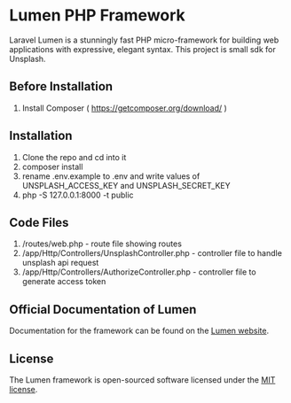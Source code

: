 # Lumen PHP Framework

Laravel Lumen is a stunningly fast PHP micro-framework for building web applications with expressive, elegant syntax. This project is small sdk for Unsplash.

## Before Installation
1. Install Composer ( https://getcomposer.org/download/ )

## Installation
1. Clone the repo and cd into it
2. composer install
3. rename .env.example to .env and write values of UNSPLASH_ACCESS_KEY and UNSPLASH_SECRET_KEY
4. php -S 127.0.0.1:8000 -t public

## Code Files
1. /routes/web.php - route file showing routes
2. /app/Http/Controllers/UnsplashController.php - controller file to handle unsplash api request
3. /app/Http/Controllers/AuthorizeController.php - controller file to generate access token


## Official Documentation of Lumen

Documentation for the framework can be found on the [Lumen website](https://lumen.laravel.com/docs).

## License

The Lumen framework is open-sourced software licensed under the [MIT license](https://opensource.org/licenses/MIT).
